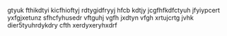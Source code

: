 gtyuk fthikdtyi kicfhioftyj rdtygidfryyj hfcb kdtjy jcgfhfkdfctyuh jfyiypcert yxfgjxetunz sfhcfyhusedr 
vftguhj vgfh jxdtyn 
vfgh xrtujcrtg jvhk dier5tyuhrdykdry
cfth xerdyxeryhxdrf
